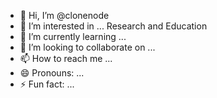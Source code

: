 - 👋 Hi, I’m @clonenode
- 👀 I’m interested in ... Research and Education
- 🌱 I’m currently learning ...
- 💞️ I’m looking to collaborate on ...
- 📫 How to reach me ...
- 😄 Pronouns: ...
- ⚡ Fun fact: ...

<!---
clonenode/clonenode is a ✨ special ✨ repository because its `README.md` (this file) appears on your GitHub profile.
You can click the Preview link to take a look at your changes.
--->
